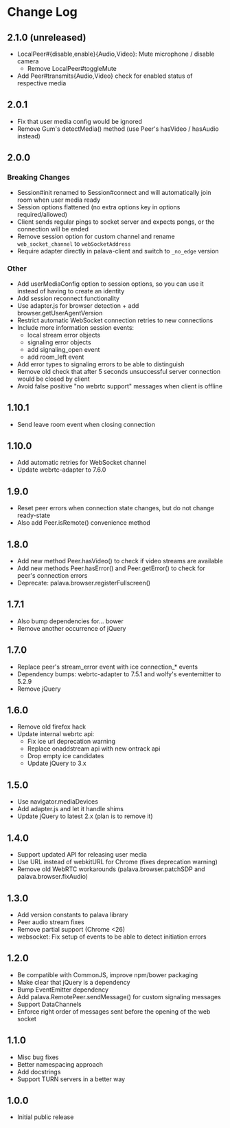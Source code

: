 # Change Log

## 2.1.0 (unreleased)

* LocalPeer#{disable,enable}{Audio,Video}: Mute microphone / disable camera
  * Remove LocalPeer#toggleMute
* Add Peer#transmits{Audio,Video} check for enabled status of respective media

## 2.0.1

* Fix that user media config would be ignored
* Remove Gum's detectMedia() method (use Peer's hasVideo / hasAudio instead)

## 2.0.0

### Breaking Changes

* Session#init renamed to Session#connect and will automatically join room when user media ready
* Session options flattened (no extra options key in options required/allowed)
* Client sends regular pings to socket server and expects pongs, or the connection will be ended
* Remove session option for custom channel and rename `web_socket_channel` to `webSocketAddress`
* Require adapter directly in palava-client and switch to `_no_edge` version

### Other

* Add userMediaConfig option to session options, so you can use it instead of having to create
  an identity
* Add session reconnect functionality
* Use adapter.js for browser detection + add browser.getUserAgentVersion
* Restrict automatic WebSocket connection retries to new connections
* Include more information session events:
  * local stream error objects
  * signaling error objects
  * add signaling_open event
  * add room_left event
* Add error types to signaling errors to be able to distinguish
* Remove old check that after 5 seconds unsuccessful server connection would be closed by client
* Avoid false positive "no webrtc support" messages when client is offline

## 1.10.1

* Send leave room event when closing connection

## 1.10.0

* Add automatic retries for WebSocket channel
* Update webrtc-adapter to 7.6.0

## 1.9.0

* Reset peer errors when connection state changes, but do not change ready-state
* Also add Peer.isRemote() convenience method

## 1.8.0

* Add new method Peer.hasVideo() to check if video streams are available
* Add new methods Peer.hasError() and Peer.getError() to check for peer's connection errors
* Deprecate: palava.browser.registerFullscreen()

## 1.7.1

* Also bump dependencies for... bower
* Remove another occurrence of jQuery

## 1.7.0

* Replace peer's stream_error event with ice connection_\* events
* Dependency bumps: webrtc-adapter to 7.5.1 and wolfy's eventemitter to 5.2.9
* Remove jQuery

## 1.6.0

* Remove old firefox hack
* Update internal webrtc api:
  * Fix ice url deprecation warning
  * Replace onaddstream api with new ontrack api
  * Drop empty ice candidates
  * Update jQuery to 3.x

## 1.5.0

* Use navigator.mediaDevices
* Add adapter.js and let it handle shims
* Update jQuery to latest 2.x (plan is to remove it)

## 1.4.0

* Support updated API for releasing user media
* Use URL instead of webkitURL for Chrome (fixes deprecation warning)
* Remove old WebRTC workarounds (palava.browser.patchSDP and palava.browser.fixAudio)

## 1.3.0

* Add version constants to palava library
* Peer audio stream fixes
* Remove partial support (Chrome <26)
* websocket: Fix setup of events to be able to detect initiation errors


## 1.2.0

* Be compatible with CommonJS, improve npm/bower packaging
* Make clear that jQuery is a dependency
* Bump EventEmitter dependency
* Add palava.RemotePeer.sendMessage() for custom signaling messages
* Support DataChannels
* Enforce right order of messages sent before the opening of the web socket


## 1.1.0

* Misc bug fixes
* Better namespacing approach
* Add docstrings
* Support TURN servers in a better way


## 1.0.0

* Initial public release
